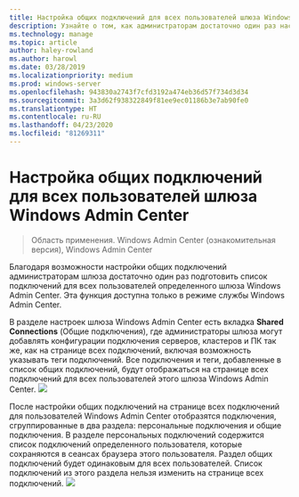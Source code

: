 ```yaml
---
title: Настройка общих подключений для всех пользователей шлюза Windows Admin Center
description: Узнайте о том, как администраторам достаточно один раз настроить шлюз Windows Admin Center (Project Honolulu), чтобы предоставить всем пользователям единый список подключений.
ms.technology: manage
ms.topic: article
author: haley-rowland
ms.author: harowl
ms.date: 03/28/2019
ms.localizationpriority: medium
ms.prod: windows-server
ms.openlocfilehash: 943830a2743f7cfd3192a474eb36d57f734d3d34
ms.sourcegitcommit: 3a3d62f938322849f81ee9ec01186b3e7ab90fe0
ms.translationtype: HT
ms.contentlocale: ru-RU
ms.lasthandoff: 04/23/2020
ms.locfileid: "81269311"
---
```

# <a name="configure-shared-connections-for-all-users-of-the-windows-admin-center-gateway"></a>Настройка общих подключений для всех пользователей шлюза Windows Admin Center

> Область применения. Windows Admin Center (ознакомительная версия), Windows Admin Center

Благодаря возможности настройки общих подключений администраторам шлюза достаточно один раз подготовить список подключений для всех пользователей определенного шлюза Windows Admin Center. Эта функция доступна только в режиме службы Windows Admin Center.

В разделе настроек шлюза Windows Admin Center есть вкладка **Shared Connections** (Общие подключения), где администраторы шлюза могут добавлять конфигурации подключения серверов, кластеров и ПК так же, как на странице всех подключений, включая возможность указывать теги подключений. Все подключения и теги, добавленные в список общих подключений, будут отображаться на странице всех подключений для всех пользователей этого шлюза Windows Admin Center.
    ![](../media/shared-cnxns-1.png)

После настройки общих подключений на странице всех подключений для пользователей Windows Admin Center отобразятся подключения, сгруппированные в два раздела: персональные подключения и общие подключения. В разделе персональных подключений содержится список подключений определенного пользователя, которые сохраняются в сеансах браузера этого пользователя. Раздел общих подключений будет одинаковым для всех пользователей. Список подключений из этого раздела нельзя изменить на странице всех подключений.
![](../media/shared-cnxns-2.png)